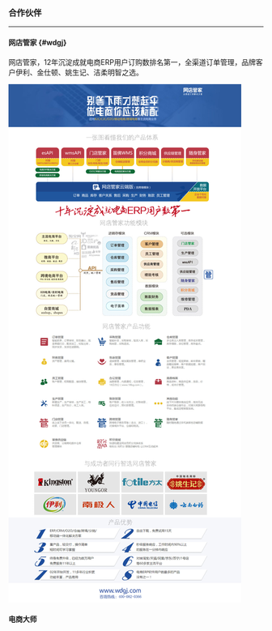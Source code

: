 ### 合作伙伴

---

#### 网店管家 {#wdgj}

网店管家，12年沉淀成就电商ERP用户订购数排名第一，全渠道订单管理，品牌客户伊利、金仕顿、姚生记、洁柔明智之选。

![](/openapi/images/partner-wdgj1.jpg)

#### 电商大师



